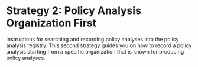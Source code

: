 # Strategy 2: Policy Analysis Organization First
 Instructions for searching and recording policy analyses into the policy analysis registry. This second strategy guides you on how to record a policy analysis starting from a specific organization that is known for producing policy analyses. 
